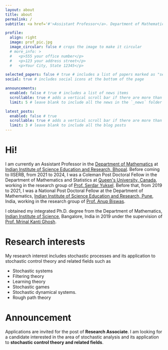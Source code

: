 ```yaml
---
layout: about
title: about
permalink: /
subtitle: <a href='#'>Assistant Professor</a>. Department of Mathematics. IISER Bhopal.

profile:
  align: right
  image: prof_pic.jpg
  image_circular: false # crops the image to make it circular
  # more_info: >
  #   <p>555 your office number</p>
  #   <p>123 your address street</p>
  #   <p>Your City, State 12345</p>

selected_papers: false # true # includes a list of papers marked as "selected={true}"
social: true # includes social icons at the bottom of the page

announcements:
  enabled: false # true # includes a list of news items
  scrollable: true # adds a vertical scroll bar if there are more than 3 news items
  limit: 5 # leave blank to include all the news in the `_news` folder

latest_posts:
  enabled: false # true
  scrollable: true # adds a vertical scroll bar if there are more than 3 new posts items
  limit: 3 # leave blank to include all the blog posts
---
```


# Hi!

I am currently an Assistant Professor in the [Department of Mathematics](https://maths.iiserb.ac.in) at [Indian Institute of Science Education and Research, Bhopal](https://www.iiserb.ac.in). Before coming to IISERB, from 2021 to 2024, I was a Coleman Post Doctoral Fellow in the Department of Mathematics and Statistics at [Queen's University, Canada](https://www.queensu.ca/mathstat/), working in the research group of [Prof. Serdar Yuksel](https://mast.queensu.ca/~yuksel/). Before that, from 2019 to 2021, I was a National Post Doctoral Fellow at the Department of Mathematics, [Indian Institute of Science Education and Research, Pune](https://www.iiserpune.ac.in/research/department/mathematics), India, working in the research group of [Prof. Anup Biswas](https://sites.google.com/view/anupbiswas/home).

I obtained my integrated Ph.D. degree from the Department of Mathematics, [Indian Institute of Science](https://math.iisc.ac.in//index.html), Bangalore, India in 2019 under the supervision of [Prof. Mrinal Kanti Ghosh](https://math.iisc.ac.in/~mkg/index.html).

# Research interests

My research interest includes stochastic processes and its application to stochastic control theory and related fields such as 
- Stochastic systems
- Filtering theory
- Learning theory
- Stochastic games
- Stochastic dynamical systems.
- Rough path theory

# Announcement

Applications are invited for the post of **Research Associate**. I am looking for a candidate interested in the area of stochastic analysis and its application to **stochastic control theory and related fields**.
